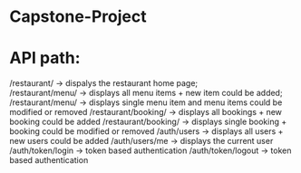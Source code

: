 # Capstone-Project
# API path:
/restaurant/        →              dispalys the restaurant home page;         
/restaurant/menu/         →        displays all menu items + new item could be added;   
/restaurant/menu/<int>       →     displays single menu item and menu items could be modified or removed
/restaurant/booking/          →    displays all bookings + new booking could be added
/restaurant/booking/<int>       →  displays single booking + booking could be modified or removed
/auth/users                    →   displays all users + new users could be added
/auth/users/me                  →  displays the current user
/auth/token/login              →   token based authentication
/auth/token/logout             →   token based authentication
